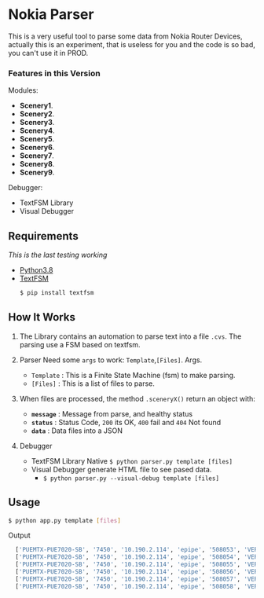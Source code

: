 # Nokia Parser


This is a very useful tool to parse some data from Nokia Router
Devices, actually this is an experiment, that is useless for you
and the code is so bad, you can't use it in PROD.

### Features in this Version

Modules:
*  **Scenery1**.
*  **Scenery2**.
*  **Scenery3**.
*  **Scenery4**.
*  **Scenery5**.
*  **Scenery6**.
*  **Scenery7**.
*  **Scenery8**.
*  **Scenery9**.

Debugger:
* TextFSM Library
* Visual Debugger



## Requirements
*This is the last testing working*

* [Python3.8](https://www.python.org/)
* [TextFSM](https://pypi.org/project/textfsm/)
  ```sh
  $ pip install textfsm
  ```




## How It Works

1. The Library contains an automation to parse text into a file `.cvs`.
   The parsing use a FSM based on textfsm.
2. Parser Need some `args` to work: `Template`,`[Files]`.
   Args.
   * `Template`  : This is a Finite State Machine (fsm) to make parsing.
   * `[Files]`   : This is a list of files to parse.
3. When files are processed, the method `.sceneryX()` return an object with:
    *  **`message`** : Message from parse, and healthy status
    *  **`status`**  : Status Code, `200` its OK, `400` fail and `404` Not found
    *  **`data`**    : Data files into a JSON

4. Debugger
    * TextFSM Library Native `$ python parser.py template [files]`
    * Visual Debugger generate HTML file to see pased data.
      * `$ python parser.py --visual-debug template [files]`
## Usage

  ```sh
  $ python app.py template [files]
  ```
Output
```sh
  ['PUEMTX-PUE7020-SB', '7450', '10.190.2.114', 'epipe', '508053', 'VER-7030', '2', '1/2/18', '2000', '2000', '25.00', '25.00', '30.00', '30.00']
  ['PUEMTX-PUE7020-SB', '7450', '10.190.2.114', 'epipe', '508054', 'VER-7041', '2', '1/2/18', '2000', '2000', '25.00', '25.00', '30.00', '30.00']
  ['PUEMTX-PUE7020-SB', '7450', '10.190.2.114', 'epipe', '508055', 'VER-7103', '2', '1/2/18', '2000', '2000', '25.00', '25.00', '30.00', '30.00']
  ['PUEMTX-PUE7020-SB', '7450', '10.190.2.114', 'epipe', '508056', 'VER-7135', '2', '1/2/18', '2000', '2000', '25.00', '25.00', '30.00', '30.00']
  ['PUEMTX-PUE7020-SB', '7450', '10.190.2.114', 'epipe', '508057', 'VER-7186', '2', '1/2/18', '2000', '2000', '25.00', '25.00', '30.00', '30.00']
  ['PUEMTX-PUE7020-SB', '7450', '10.190.2.114', 'epipe', '508058', 'VER-7174', '2', '1/2/18', '2000', '2000', '25.00', '25.00', '30.00', '30.00']
```
